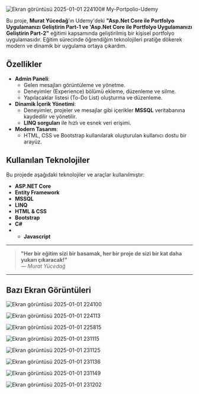 ![Ekran görüntüsü 2025-01-01 224100](https://github.com/user-attachments/assets/81048935-1e42-4aa1-bf59-14daf4c96503)# My-Portpolio-Udemy

Bu proje, **Murat Yücedağ**'ın Udemy'deki **"Asp.Net Core ile Portfolyo Uygulamanızı Geliştirin Part-1 ve 'Asp.Net Core ile Portfolyo Uygulamanızı Geliştirin Part-2"** eğitimi kapsamında geliştirilmiş bir kişisel portfolyo uygulamasıdır. Eğitim sürecinde öğrendiğim teknolojileri pratiğe dökerek modern ve dinamik bir uygulama ortaya çıkardım.  

## Özellikler  
- **Admin Paneli**:  
  - Gelen mesajları görüntüleme ve yönetme.  
  - Deneyimler (Experience) bölümü ekleme, düzenleme ve silme.  
  - Yapılacaklar listesi (To-Do List) oluşturma ve düzenleme.  
- **Dinamik İçerik Yönetimi**:  
  - Deneyimler, projeler ve mesajlar gibi içerikler **MSSQL** veritabanına kaydedilir ve yönetilir.  
  - **LINQ sorguları** ile hızlı ve esnek veri erişimi.  
- **Modern Tasarım**:  
  - HTML, CSS ve Bootstrap kullanılarak oluşturulan kullanıcı dostu bir arayüz.  

## Kullanılan Teknolojiler  
Bu projede aşağıdaki teknolojiler ve araçlar kullanılmıştır:  
- **ASP.NET Core**  
- **Entity Framework**  
- **MSSQL**  
- **LINQ**  
- **HTML & CSS**  
- **Bootstrap**  
- **C#**
- - **Javascript**

---
> **"Her bir eğitim sizi bir basamak, her bir proje de sizi bir kat daha yukarı çıkaracak!"**  
> — *Murat Yücedağ*  



---
## Bazı Ekran Görüntüleri  
![Ekran görüntüsü 2025-01-01 224100](https://github.com/user-attachments/assets/7d459b44-2f7a-4472-bc6a-a9d96f063d72)


![Ekran görüntüsü 2025-01-01 224113](https://github.com/user-attachments/assets/2e16ef35-55a0-4f81-91bf-e3d8769dcfe5)


![Ekran görüntüsü 2025-01-01 225815](https://github.com/user-attachments/assets/f5f2f620-5584-4e3f-879d-52b0e00a7a74)


![Ekran görüntüsü 2025-01-01 231115](https://github.com/user-attachments/assets/333f4e83-397b-4435-be25-248a7b2f507c)


![Ekran görüntüsü 2025-01-01 231125](https://github.com/user-attachments/assets/69fa9d47-63be-477d-943d-604004025d7b)


![Ekran görüntüsü 2025-01-01 231136](https://github.com/user-attachments/assets/664308da-13f0-430c-ad10-bc16df4c3732)


![Ekran görüntüsü 2025-01-01 231149](https://github.com/user-attachments/assets/b8905280-2163-4680-9792-93e4a762f798)


![Ekran görüntüsü 2025-01-01 231202](https://github.com/user-attachments/assets/27c22694-2d48-4d37-ae4d-e33d4a561218)

